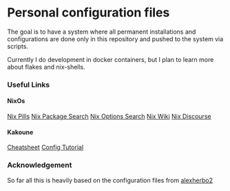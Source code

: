 # Personal configuration files

The goal is to have a system where all permanent installations and configurations are done only in this repository and pushed to the system via scripts.

Currently I do development in docker containers, but I plan to learn more about flakes and nix-shells.

### Useful Links

#### NixOs

[Nix Pills](https://nixos.org/guides/nix-pills/)
[Nix Package Search](https://search.nixos.org/packages)
[Nix Options Search](https://search.nixos.org/options?)
[Nix Wiki](https://nixos.wiki/wiki/Main_Page)
[Nix Discourse](https://discourse.nixos.org/)

#### Kakoune

[Cheatsheet](https://github.com/mawww/kakoune/wiki/Normal-mode-commands)
[Config Tutorial](https://erik-engheim.medium.com/my-kakoune-editor-configuration-34cca61a1ba9)

### Acknowledgement

So far all this is heavily based on the configuration files from [alexherbo2](https://github.com/alexherbo2/configuration)
